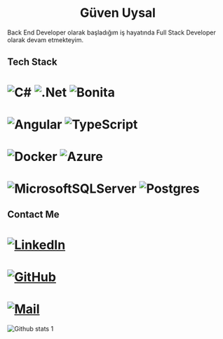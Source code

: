# <h1 align="center">Güven Uysal </h1> 

Back End Developer olarak başladığım iş hayatında Full Stack Developer olarak devam etmekteyim.
 

## Tech Stack
# ![C#](https://img.shields.io/badge/c%23-%23239120.svg?style=for-the-badge&logo=c-sharp&logoColor=white) ![.Net](https://img.shields.io/badge/.NET-5C2D91?style=for-the-badge&logo=.net&logoColor=white) ![Bonita](https://avatars.githubusercontent.com/u/5096598?s=200&v=4?style=for-the-badge)
 
# ![Angular](https://img.shields.io/badge/angular-%23DD0031.svg?style=for-the-badge&logo=angular&logoColor=white) ![TypeScript](https://img.shields.io/badge/typescript-%23007ACC.svg?style=for-the-badge&logo=typescript&logoColor=white)

# ![Docker](https://img.shields.io/badge/docker-%230db7ed.svg?style=for-the-badge&logo=docker&logoColor=white) ![Azure](https://img.shields.io/badge/azure-%230072C6.svg?style=for-the-badge&logo=microsoftazure&logoColor=white)  
 
# ![MicrosoftSQLServer](https://img.shields.io/badge/Microsoft%20SQL%20Sever-CC2927?style=for-the-badge&logo=microsoft%20sql%20server&logoColor=white) ![Postgres](https://img.shields.io/badge/postgres-%23316192.svg?style=for-the-badge&logo=postgresql&logoColor=white)



## Contact Me
# [![LinkedIn](https://img.shields.io/badge/linkedin-%230077B5.svg?style=for-the-badge&logo=linkedin&logoColor=white)](https://www.linkedin.com/in/gvnuysal/) 
# [![GitHub](https://img.shields.io/badge/github-%23121011.svg?style=for-the-badge&logo=github&logoColor=white)](https://github.com/gvnuysal)
# [![Mail](https://img.shields.io/badge/Gmail-D14836?style=for-the-badge&logo=gmail&logoColor=white)](mailto:gvnuysal@gmail.com) 

![Github stats 1](https://github-readme-stats.vercel.app/api?username=gvnuysal&show_icons=true&theme=gradient)
